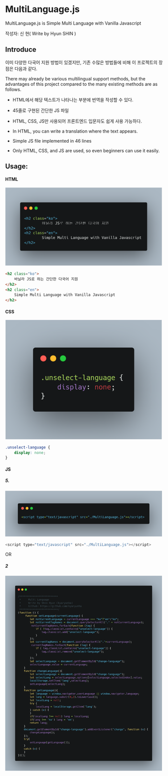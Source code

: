 # MultiLanguage.js

MultiLanguage.js is Simple Multi Language with Vanilla Javascript

작성자: 신 현( Write by Hyun SHIN )



## Introduce

이미 다양한 다국어 지원 방법이 있겠지만, 기존 수많은 방법들에 비해 이 프로젝트의 장점은 다음과 같다.

There may already be various multilingual support methods, but the advantages of this project compared to the many existing methods are as follows.



- HTML에서 해당 텍스트가 나타나는 부분에 번역을 작성할 수 있다.
- 45줄로 구현된 간단한 JS 파일
- HTML, CSS, JS만 사용되어 프론트엔드 입문자도 쉽게 사용 가능하다.



- In HTML, you can write a translation where the text appears.
- Simple JS file implemented in 46 lines
- Only HTML, CSS, and JS are used, so even beginners can use it easily.



## Usage:

#### HTML

<img src="./image/example-html.png" width="500px">

```html
<h2 class="ko">
    바닐라 JS로 하는 간단한 다국어 지원
</h2>
<h2 class="en">
    Simple Multi Language with Vanilla Javascript
</h2>
```


#### CSS

<img src="./image/example-css.png" width="500px">

```css
.unselect-language {
    display: none;
}
```

#### JS

##### 5.

<img src="./image/example-js-1.png" width="500px">

```js
<script type="text/javascript" src="./MultiLanguage.js"></script>
```


OR

##### 2

<img src="./image/example-js-2.png" width="500px">
